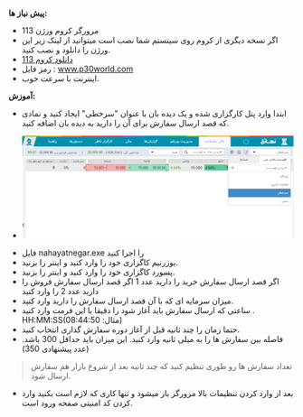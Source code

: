 **پیش نیاز ها:**
+ مرورگر کروم ورژن 113
+ اگر نسخه دیگری از کروم روی سیتستم شما نصب است میتوانید از لینک زیر این ورژن را دانلود و نصب کنید.
+ [دانلود کروم 113](https://share724.com/user2/1402/Internet/Google.Chrome.113.0.5672.64.x64.rar)
+ رمز فایل : www.p30world.com
+ اینترنت با سرعت خوب.

**آموزش:**
- ابتدا وارد پنل کارگزاری شده و یک دیده بان با عنوان "سرخطی"  ایجاد کنید و نمادی که قصد ارسال سفارش برای آن را دارید به دیده بان اضافه کنید.
+ ![dideban](https://github.com/erfani24/Nahayat-negar/blob/main/Capture.PNG)
- فایل  nahayatnegar.exe را اجرا کنید
- یوزرنیم کاگزاری خود را وارد کنید و اینتر را بزنید.
- پسورد کاگزاری خود را وارد کنید و اینتر را بزنید.
-  اگر قصد ارسال سفارش خرید را دارید عدد 1 اگر قصد ارسال سفارش فروش را دارید عدد 2 را وارد کنید 
- میزان سرمایه ای که با آن قصد ارسال سفارش را دارید وارد کنید.
- ساعتی که ارسال سفارش باید آغاز شود را دقیقا با این فرمت وارد کنید .   HH:MM:SS(مثال: 08:44:50)
- حتما زمان را چند ثانیه قبل از آغاز دوره سفارش گذاری انتخاب کنید.
- فاصله بین سفارش ها را به میلی ثانیه  وارد کنید. این میزان باید حداقل 300 باشد.(عدد پیشنهادی 350)
> تعداد سفارش ها رو طوری تنظیم کنید که چند ثانیه بعد از شروع بازار هم سفارش ارسال شود.
- بعد از وارد کردن تنظیمات بالا مرورگر باز میشود و تنها کاری که لازم است بکنید وارد کردن کد امنیتی صفحه ورود است.
